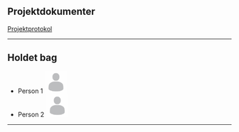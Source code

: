 ## Projektdokumenter

[Projektprotokol](/pdf/sample_presentation.pdf)
<!-- <img src="images/dummy_thumbnail.jpg?raw=true"/> -->

---

## Holdet bag

- Person 1 <img src="images/profile-default.jpg?raw=true" width="50"/>
- Person 2 <img src="images/profile-default.jpg?raw=true" width="50"/>

---

